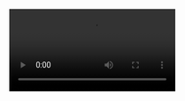 <video src="https://woodpecker.web.garage.jcm.re/artifacts/XMB-OS/xmbshell/main/public/test-output.mp4"/>
